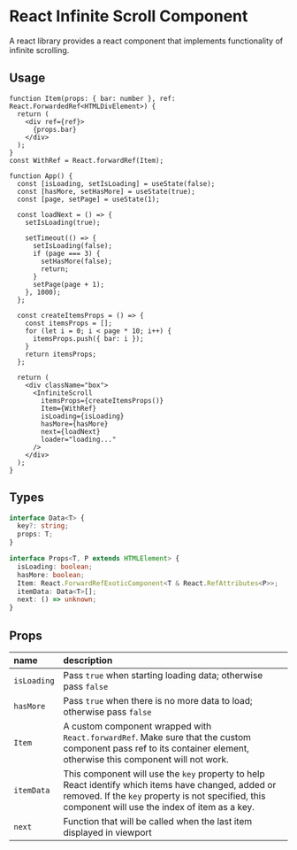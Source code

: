 # React Infinite Scroll Component

A react library provides a react component that implements functionality of infinite scrolling.

## Usage

```tsx
function Item(props: { bar: number }, ref: React.ForwardedRef<HTMLDivElement>) {
  return (
    <div ref={ref}>
      {props.bar}
    </div>
  );
}
const WithRef = React.forwardRef(Item);

function App() {
  const [isLoading, setIsLoading] = useState(false);
  const [hasMore, setHasMore] = useState(true);
  const [page, setPage] = useState(1);

  const loadNext = () => {
    setIsLoading(true);

    setTimeout(() => {
      setIsLoading(false);
      if (page === 3) {
        setHasMore(false);
        return;
      }
      setPage(page + 1);
    }, 1000);
  };

  const createItemsProps = () => {
    const itemsProps = [];
    for (let i = 0; i < page * 10; i++) {
      itemsProps.push({ bar: i });
    }
    return itemsProps;
  };

  return (
    <div className="box">
      <InfiniteScroll
        itemsProps={createItemsProps()}
        Item={WithRef}
        isLoading={isLoading}
        hasMore={hasMore}
        next={loadNext}
        loader="loading..."
      />
    </div>
  );
}
```

## Types

```ts
interface Data<T> {
  key?: string;
  props: T;
}

interface Props<T, P extends HTMLElement> {
  isLoading: boolean;
  hasMore: boolean;
  Item: React.ForwardRefExoticComponent<T & React.RefAttributes<P>>;
  itemData: Data<T>[];
  next: () => unknown;
}
```

## Props

| name        | description                                                                                                                                                                                               |
| :---------- | :-------------------------------------------------------------------------------------------------------------------------------------------------------------------------------------------------------- |
| `isLoading` | Pass `true` when starting loading data; otherwise pass `false`                                                                                                                                            |
| `hasMore`   | Pass `true` when there is no more data to load; otherwise pass `false`                                                                                                                                    |
| `Item`      | A custom component wrapped with `React.forwardRef`. Make sure that the custom component pass ref to its container element, otherwise this component will not work.                                        |
| `itemData`  | This component will use the `key` property to help React identify which items have changed, added or removed. If the `key` property is not specified, this component will use the index of item as a key. |
| `next`      | Function that will be called when the last item displayed in viewport                                                                                                                                     |

